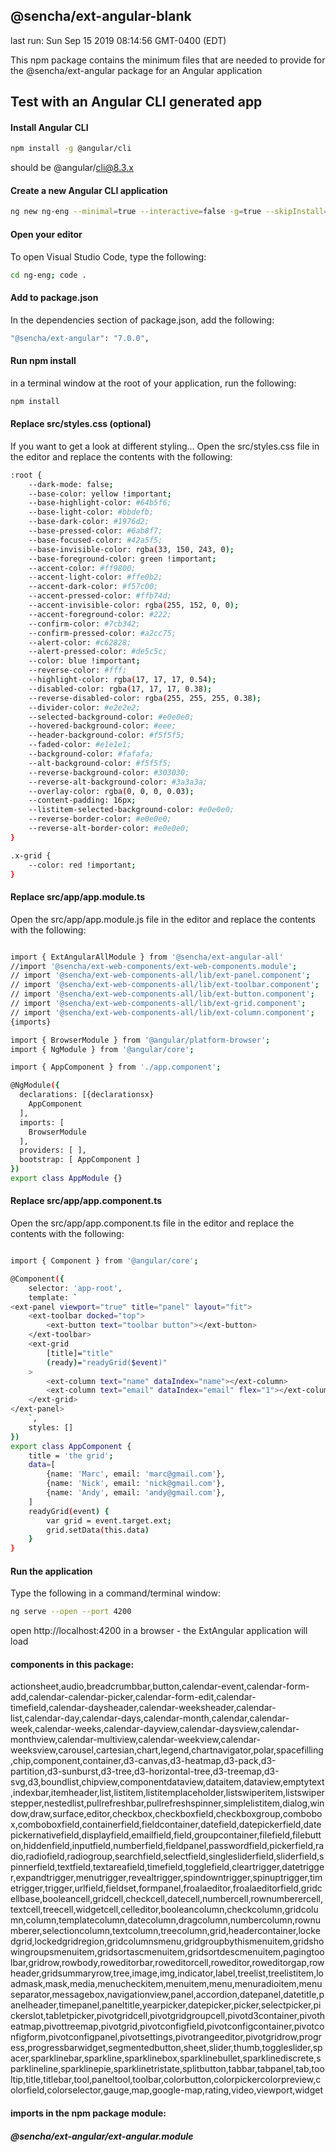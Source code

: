 ## @sencha/ext-angular-blank

last run: Sun Sep 15 2019 08:14:56 GMT-0400 (EDT)

This npm package contains the minimum files that are needed to provide for the @sencha/ext-angular package for an Angular application

## Test with an Angular CLI generated app

#### Install Angular CLI

```sh
npm install -g @angular/cli
```

should be @angular/cli@8.3.x


#### Create a new Angular CLI application

```sh
ng new ng-eng --minimal=true --interactive=false -g=true --skipInstall=true
```

#### Open your editor

To open Visual Studio Code, type the following:

```sh
cd ng-eng; code .
```

#### Add to package.json

In the dependencies section of package.json, add the following:

```sh
"@sencha/ext-angular": "7.0.0",
```

#### Run npm install

in a terminal window at the root of your application, run the following:

```sh
npm install
```

#### Replace src/styles.css (optional)

If you want to get a look at different styling...
Open the src/styles.css file in the editor and replace the contents with the following:

```sh
:root {
    --dark-mode: false;
    --base-color: yellow !important;
    --base-highlight-color: #64b5f6;
    --base-light-color: #bbdefb;
    --base-dark-color: #1976d2;
    --base-pressed-color: #6ab8f7;
    --base-focused-color: #42a5f5;
    --base-invisible-color: rgba(33, 150, 243, 0);
    --base-foreground-color: green !important;
    --accent-color: #ff9800;
    --accent-light-color: #ffe0b2;
    --accent-dark-color: #f57c00;
    --accent-pressed-color: #ffb74d;
    --accent-invisible-color: rgba(255, 152, 0, 0);
    --accent-foreground-color: #222;
    --confirm-color: #7cb342;
    --confirm-pressed-color: #a2cc75;
    --alert-color: #c62828;
    --alert-pressed-color: #de5c5c;
    --color: blue !important;
    --reverse-color: #fff;
    --highlight-color: rgba(17, 17, 17, 0.54);
    --disabled-color: rgba(17, 17, 17, 0.38);
    --reverse-disabled-color: rgba(255, 255, 255, 0.38);
    --divider-color: #e2e2e2;
    --selected-background-color: #e0e0e0;
    --hovered-background-color: #eee;
    --header-background-color: #f5f5f5;
    --faded-color: #e1e1e1;
    --background-color: #fafafa;
    --alt-background-color: #f5f5f5;
    --reverse-background-color: #303030;
    --reverse-alt-background-color: #3a3a3a;
    --overlay-color: rgba(0, 0, 0, 0.03);
    --content-padding: 16px;
    --listitem-selected-background-color: #e0e0e0;
    --reverse-border-color: #e0e0e0;
    --reverse-alt-border-color: #e0e0e0;
}

.x-grid {
    --color: red !important;
}
```

#### Replace src/app/app.module.ts

Open the src/app/app.module.js file in the editor and replace the contents with the following:

```sh

import { ExtAngularAllModule } from '@sencha/ext-angular-all'
//import '@sencha/ext-web-components/ext-web-components.module';
// import '@sencha/ext-web-components-all/lib/ext-panel.component';
// import '@sencha/ext-web-components-all/lib/ext-toolbar.component';
// import '@sencha/ext-web-components-all/lib/ext-button.component';
// import '@sencha/ext-web-components-all/lib/ext-grid.component';
// import '@sencha/ext-web-components-all/lib/ext-column.component';
{imports}

import { BrowserModule } from '@angular/platform-browser';
import { NgModule } from '@angular/core';

import { AppComponent } from './app.component';

@NgModule({
  declarations: [{declarationsx}
    AppComponent
  ],
  imports: [
    BrowserModule
  ],
  providers: [ ],
  bootstrap: [ AppComponent ]
})
export class AppModule {}

```


#### Replace src/app/app.component.ts

Open the src/app/app.component.ts file in the editor and replace the contents with the following: 

```sh

import { Component } from '@angular/core';

@Component({
    selector: 'app-root',
    template: `
<ext-panel viewport="true" title="panel" layout="fit">
    <ext-toolbar docked="top">
        <ext-button text="toolbar button"></ext-button>
    </ext-toolbar>
    <ext-grid
        [title]="title"
        (ready)="readyGrid($event)"
    >
        <ext-column text="name" dataIndex="name"></ext-column>
        <ext-column text="email" dataIndex="email" flex="1"></ext-column>
    </ext-grid>
</ext-panel>
    `,
    styles: []
})
export class AppComponent {
    title = 'the grid';
    data=[
        {name: 'Marc', email: 'marc@gmail.com'},
        {name: 'Nick', email: 'nick@gmail.com'},
        {name: 'Andy', email: 'andy@gmail.com'},
    ]
    readyGrid(event) {
        var grid = event.target.ext;
        grid.setData(this.data)
    }
}

```

#### Run the application

Type the following in a command/terminal window:

```sh
ng serve --open --port 4200
```

open http://localhost:4200 in a browser - the ExtAngular application will load

#### components in this package:

actionsheet,audio,breadcrumbbar,button,calendar-event,calendar-form-add,calendar-calendar-picker,calendar-form-edit,calendar-timefield,calendar-daysheader,calendar-weeksheader,calendar-list,calendar-day,calendar-days,calendar-month,calendar,calendar-week,calendar-weeks,calendar-dayview,calendar-daysview,calendar-monthview,calendar-multiview,calendar-weekview,calendar-weeksview,carousel,cartesian,chart,legend,chartnavigator,polar,spacefilling,chip,component,container,d3-canvas,d3-heatmap,d3-pack,d3-partition,d3-sunburst,d3-tree,d3-horizontal-tree,d3-treemap,d3-svg,d3,boundlist,chipview,componentdataview,dataitem,dataview,emptytext,indexbar,itemheader,list,listitem,listitemplaceholder,listswiperitem,listswiperstepper,nestedlist,pullrefreshbar,pullrefreshspinner,simplelistitem,dialog,window,draw,surface,editor,checkbox,checkboxfield,checkboxgroup,combobox,comboboxfield,containerfield,fieldcontainer,datefield,datepickerfield,datepickernativefield,displayfield,emailfield,field,groupcontainer,filefield,filebutton,hiddenfield,inputfield,numberfield,fieldpanel,passwordfield,pickerfield,radio,radiofield,radiogroup,searchfield,selectfield,singlesliderfield,sliderfield,spinnerfield,textfield,textareafield,timefield,togglefield,cleartrigger,datetrigger,expandtrigger,menutrigger,revealtrigger,spindowntrigger,spinuptrigger,timetrigger,trigger,urlfield,fieldset,formpanel,froalaeditor,froalaeditorfield,gridcellbase,booleancell,gridcell,checkcell,datecell,numbercell,rownumberercell,textcell,treecell,widgetcell,celleditor,booleancolumn,checkcolumn,gridcolumn,column,templatecolumn,datecolumn,dragcolumn,numbercolumn,rownumberer,selectioncolumn,textcolumn,treecolumn,grid,headercontainer,lockedgrid,lockedgridregion,gridcolumnsmenu,gridgroupbythismenuitem,gridshowingroupsmenuitem,gridsortascmenuitem,gridsortdescmenuitem,pagingtoolbar,gridrow,rowbody,roweditorbar,roweditorcell,roweditor,roweditorgap,rowheader,gridsummaryrow,tree,image,img,indicator,label,treelist,treelistitem,loadmask,mask,media,menucheckitem,menuitem,menu,menuradioitem,menuseparator,messagebox,navigationview,panel,accordion,datepanel,datetitle,panelheader,timepanel,paneltitle,yearpicker,datepicker,picker,selectpicker,pickerslot,tabletpicker,pivotgridcell,pivotgridgroupcell,pivotd3container,pivotheatmap,pivottreemap,pivotgrid,pivotconfigfield,pivotconfigcontainer,pivotconfigform,pivotconfigpanel,pivotsettings,pivotrangeeditor,pivotgridrow,progress,progressbarwidget,segmentedbutton,sheet,slider,thumb,toggleslider,spacer,sparklinebar,sparkline,sparklinebox,sparklinebullet,sparklinediscrete,sparklineline,sparklinepie,sparklinetristate,splitbutton,tabbar,tabpanel,tab,tooltip,title,titlebar,tool,paneltool,toolbar,colorbutton,colorpickercolorpreview,colorfield,colorselector,gauge,map,google-map,rating,video,viewport,widget

#### imports in the npm package module:
##### @sencha/ext-angular/ext-angular.module


